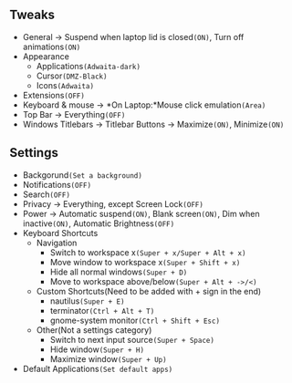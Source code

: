 ## Tweaks
* General -> Suspend when laptop lid is closed`(ON)`, Turn off animations`(ON)`
* Appearance
    * Applications`(Adwaita-dark)`
    * Cursor`(DMZ-Black)`
    * Icons`(Adwaita)`
* Extensions`(OFF)`
* Keyboard & mouse -> *On Laptop:*Mouse click emulation`(Area)`
* Top Bar -> Everything`(OFF)`
* Windows Titlebars -> Titlebar Buttons -> Maximize`(ON)`, Minimize`(ON)`


## Settings
* Backgorund`(Set a background)`
* Notifications`(OFF)`
* Search`(OFF)`
* Privacy -> Everything, except Screen Lock`(OFF)`
* Power -> Automatic suspend`(ON)`, Blank screen`(ON)`, Dim when inactive`(ON)`, Automatic Brightness`(OFF)`
* Keyboard Shortcuts
  * Navigation
    * Switch to workspace x`(Super + x/Super + Alt + x)`
    * Move window to workspace x`(Super + Shift + x)`
    * Hide all normal windows`(Super + D)`
    * Move to workspace above/below`(Super + Alt + ->/<)`
  * Custom Shortcuts(Need to be added with + sign in the end)
    * nautilus`(Super + E)`
    * terminator`(Ctrl + Alt + T)`
    * gnome-system monitor`(Ctrl + Shift + Esc)`
  * Other(Not a settings category)
    * Switch to next input source`(Super + Space)`
    * Hide window`(Super + H)`
    * Maximize window`(Super + Up)`
* Default Applications`(Set default apps)`
